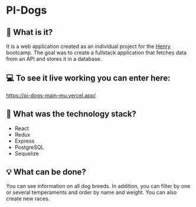 # PI-Dogs
 
## 🤔 What is it?
It is a web application created as an individual project for the <a href="https://soyhenry.com/">Henry</a> bootcamp. The goal was to create a fullstack application that fetches data from an API and stores it in a database.
 
## 💻 To see it live working you can enter here:
https://pi-dogs-main-mu.vercel.app/
 
## 🧱 What was the technology stack?
- React
- Redux
- Express
- PostgreSQL
- Sequelize
 
## 💡 What can be done?
You can see information on all dog breeds. In addition, you can filter by one or several temperaments and order by name and weight. You can also create new races.
